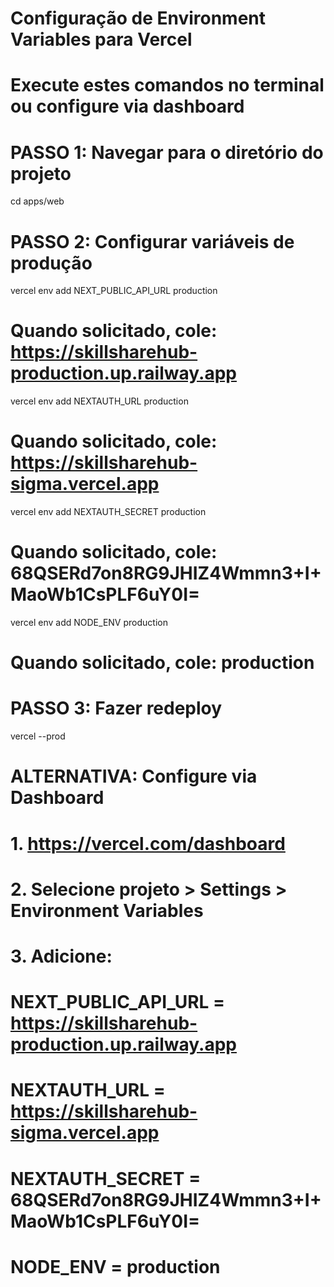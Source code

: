 # Configuração de Environment Variables para Vercel

# Execute estes comandos no terminal ou configure via dashboard

# PASSO 1: Navegar para o diretório do projeto

cd apps/web

# PASSO 2: Configurar variáveis de produção

vercel env add NEXT_PUBLIC_API_URL production

# Quando solicitado, cole: https://skillsharehub-production.up.railway.app

vercel env add NEXTAUTH_URL production

# Quando solicitado, cole: https://skillsharehub-sigma.vercel.app

vercel env add NEXTAUTH_SECRET production

# Quando solicitado, cole: 68QSERd7on8RG9JHIZ4Wmmn3+I+MaoWb1CsPLF6uY0I=

vercel env add NODE_ENV production

# Quando solicitado, cole: production

# PASSO 3: Fazer redeploy

vercel --prod

# ALTERNATIVA: Configure via Dashboard

# 1. https://vercel.com/dashboard

# 2. Selecione projeto > Settings > Environment Variables

# 3. Adicione:

# NEXT_PUBLIC_API_URL = https://skillsharehub-production.up.railway.app

# NEXTAUTH_URL = https://skillsharehub-sigma.vercel.app

# NEXTAUTH_SECRET = 68QSERd7on8RG9JHIZ4Wmmn3+I+MaoWb1CsPLF6uY0I=

# NODE_ENV = production
